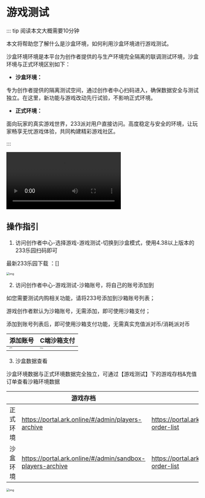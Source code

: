 # 游戏测试
::: tip 阅读本文大概需要10分钟

本文将帮助您了解什么是沙盒环境，如何利用沙盒环境进行游戏测试。

沙盒环境环境是本平台为创作者提供的与生产环境完全隔离的联调测试环境，沙盒环境与正式环境区别如下：

- **沙盒环境：**

专为创作者提供的隔离测试空间，通过创作者中心扫码进入，确保数据安全与测试独立。在这里，新功能与游戏改动先行试验，不影响正式环境。

- **正式环境：**

面向玩家的真实游戏世界，233派对用户直接访问。高度稳定与安全的环境，让玩家畅享无忧游戏体验，共同构建精彩游戏社区。


:::

<video controls src="https://arkimg.ark.online/%E4%BA%A7%E5%93%81%E6%89%8B%E5%86%8C%E5%88%9B%E4%BD%9C%E8%80%85%E4%B8%AD%E5%BF%83sandbox0730.mp4"></video>



## 操作指引

1. 访问创作者中心-选择游戏-游戏测试-切换到沙盒模式，使用4.38以上版本的233乐园扫码即可

最新233乐园下载 ：[]

<img src="https://arkimg.ark.online/1722304673502-4.gif" alt="img" style="zoom:50%;" />

2. 访问创作者中心-游戏测试-沙箱账号，将自己的账号添加到

如您需要测试内购相关功能，请将233号添加到沙箱账号列表；

游戏创作者默认为沙箱账号，无需添加，即可使用沙箱支付；

添加到账号列表后，即可使用沙箱支付功能，无需真实充值派对币/消耗派对币

| 添加账号                                                 | C端沙箱支付                                        |
| --------------------------------------------------------- | ---------------------------------------------------- |
| <img src="https://arkimg.ark.online/1722304673501-1.webp" alt="img" style="zoom: 16%;" />        | <img src="https://arkimg.ark.online/1722304673501-2.webp" alt="img" style="zoom:18%;" /> |



3. 沙盒数据查看

沙盒环境数据与正式环境数据完全独立，可通过【游戏测试】下的游戏存档&充值订单查看沙箱环境数据

|          | 游戏存档                                                  | 充值订单                                             |
| -------- | --------------------------------------------------------- | ---------------------------------------------------- |
| 正式环境 | https://portal.ark.online/#/admin/players-archive         | https://portal.ark.online/#/admin/game-order-list    |
| 沙盒环境 | https://portal.ark.online/#/admin/sandbox-players-archive | https://portal.ark.online/#/admin/sandbox-order-list |

<img src="https://arkimg.ark.online/1722304673502-3.webp" alt="img" style="zoom:50%;" />

